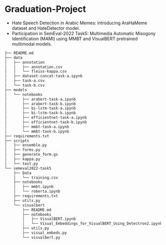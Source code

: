 # Graduation-Project
* Hate Speech Detection in Arabic Memes: introducing AraHaMeme dataset and HateDetector model. 
* Participation in SemEval-2022 Task5: Multimedia Automatic Misogony Identification (MAMI) using MMBT and VisualBERT pretrained multimodal models.

```bash
├── README.md
├── data
│   ├── annotation
│   │   ├── annotation.csv
│   │   └── fleiss-kappa.csv
│   ├── dataset-concat-task-a.ipynb
│   ├── task-a.csv
│   └── task-b.csv
├── models
│   └── notebooks
│       ├── arabert-task-a.ipynb
│       ├── arabert-task-b.ipynb
│       ├── bi-lstm-task-a.ipynb
│       ├── bi-lstm-task-b.ipynb
│       ├── efficientnet-task-a.ipynb
│       ├── efficientnet-task-b.ipynb
│       ├── mmbt-task-a.ipynb
│       └── mmbt-task-b.ipynb
├── requirements.txt
├── scripts
│   ├── ensemble.py
│   ├── forms.py
│   ├── generate_form.gs
│   ├── kappa.py
│   └── text.py
└── semeval2022-task5
    ├── Data
    │   └── training.csv
    ├── notebooks
    │   ├── mmbt.ipynb
    │   └── roberta.ipynb
    ├── requirements.txt
    ├── utils.py
    └── visualbert
        ├── README.md
        ├── notebooks
        │   ├── VisualBERT.ipynb
        │   └── Visual_Embeddings_for_VisualBERT_Using_Detectron2.ipynb
        ├── utils.py
        ├── visual_embeds.py
        └── visualbert.py
```

